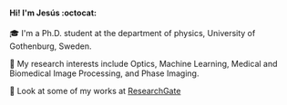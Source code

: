 #### Hi! I'm Jesús :octocat: 

:mortar_board: I'm a Ph.D. student at the department of physics, University of Gothenburg, Sweden. 

:dart: My research interests include Optics, Machine Learning, Medical and Biomedical Image Processing, and Phase Imaging. 

:microscope: Look at some of my works at [ResearchGate](https://www.researchgate.net/profile/Jesus_Pineda7)
